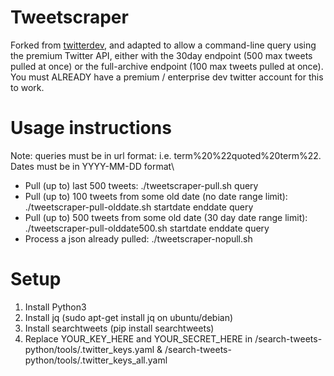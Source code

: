 # Tweetscraper
Forked from [twitterdev](https://github.com/twitterdev/search-tweets-python/tree/master), and adapted to allow a command-line query using the premium Twitter API, either with the 30day endpoint (500 max tweets pulled at once) or the full-archive endpoint (100 max tweets pulled at once).  You must ALREADY have a premium / enterprise dev twitter account for this to work.

# Usage instructions
Note: queries must be in url format: i.e. term%20%22quoted%20term%22.  Dates must be in YYYY-MM-DD format\
* Pull (up to) last 500 tweets: ./tweetscraper-pull.sh query
* Pull (up to) 100 tweets from some old date (no date range limit): ./tweetscraper-pull-olddate.sh startdate enddate query
* Pull (up to) 500 tweets from some old date (30 day date range limit): ./tweetscraper-pull-olddate500.sh startdate enddate query
* Process a json already pulled: ./tweetscraper-nopull.sh

# Setup
1. Install Python3
2. Install jq (sudo apt-get install jq on ubuntu/debian)
3. Install searchtweets (pip install searchtweets)
4. Replace YOUR_KEY_HERE and YOUR_SECRET_HERE in /search-tweets-python/tools/.twitter_keys.yaml & /search-tweets-python/tools/.twitter_keys_all.yaml

